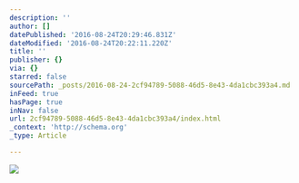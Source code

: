 ```yaml
---
description: ''
author: []
datePublished: '2016-08-24T20:29:46.831Z'
dateModified: '2016-08-24T20:22:11.220Z'
title: ''
publisher: {}
via: {}
starred: false
sourcePath: _posts/2016-08-24-2cf94789-5088-46d5-8e43-4da1cbc393a4.md
inFeed: true
hasPage: true
inNav: false
url: 2cf94789-5088-46d5-8e43-4da1cbc393a4/index.html
_context: 'http://schema.org'
_type: Article

---
```

![](https://the-grid-user-content.s3-us-west-2.amazonaws.com/2b5705aa-58d4-4810-8a82-8cefd5344a5b.jpg)